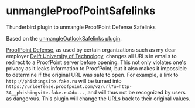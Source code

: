 # unmangleProofPointSafelinks

Thunderbird plugin to unmangle ProofPoint Defense Safelinks

Based on the [unmangleOutlookSafelinks plugin](https://github.com/phavekes/unmangleOutlookSafelinks).

[ProofPoint Defense](https://www.proofpoint.com/us/products/email-fraud-defense), as used by certain organizations such as my dear employer [Delft University of Technology](https://www.tudelft.nl), changes all URLs in emails to redirect to a ProofPoint server before opening.
This not only violates one's privacy as it leaks information to ProofPoint, but it also makes it impossible to determine if the original URL was safe to open.
For example, a link to `http://phishingsite.fake.ru` will be turned into `https://urldefense.proofpoint.com/v2/url?u=http-3A__phishingsite.fake.ru&d=...`, and will thus not be recognized by users as dangerous.
This plugin will change the URLs back to their original values.

